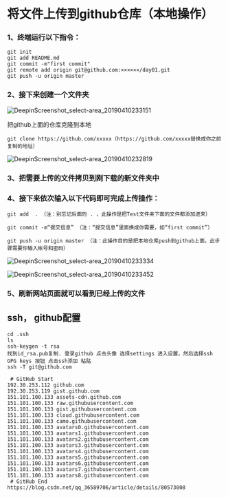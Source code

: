 # 将文件上传到github仓库（本地操作）

### 1、终端运行以下指令：

```
git init
git add README.md
git commit -m"first commit"
git remote add origin git@github.com:××××××/day01.git
git push -u origin master
```

### 2、接下来创建一个文件夹

![DeepinScreenshot_select-area_20190410233151](/home/heng/Desktop/DeepinScreenshot_select-area_20190410233151.png)

把github上面的仓库克隆到本地

```
git clone https://github.com/xxxxx（https://github.com/xxxxx替换成你之前复制的地址）
```

![DeepinScreenshot_select-area_20190410232819](/home/heng/Desktop/DeepinScreenshot_select-area_20190410232819.png)

### 3、把需要上传的文件拷贝到刚下载的新文件夹中

### 4、接下来依次输入以下代码即可完成上传操作：

```
git add  . （注：别忘记后面的 . ，此操作是把Test文件夹下面的文件都添加进来）

git commit -m“提交信息” （注：“提交信息”里面换成你需要，如“first commit”）

git push -u origin master （注：此操作目的是把本地仓库push到github上面，此步骤需要你输入帐号和密码）
```

![DeepinScreenshot_select-area_20190410233334](/home/heng/Desktop/DeepinScreenshot_select-area_20190410233334.png)



![DeepinScreenshot_select-area_20190410233452](/home/heng/Desktop/DeepinScreenshot_select-area_20190410233452.png)

### 5、刷新网站页面就可以看到已经上传的文件

## ssh， github配置

```
cd .ssh
ls
ssh-keygen -t rsa
找到id_rsa.pub复制. 登录github 点击头像 选择settings 进入设置，然后选择ssh GPG keys 按钮 点击ssh添加 粘贴
ssh -T git@github.com

 # GitHub Start 
192.30.253.112 github.com 
192.30.253.119 gist.github.com 
151.101.100.133 assets-cdn.github.com 
151.101.100.133 raw.githubusercontent.com 
151.101.100.133 gist.githubusercontent.com 
151.101.100.133 cloud.githubusercontent.com 
151.101.100.133 camo.githubusercontent.com 
151.101.100.133 avatars0.githubusercontent.com 
151.101.100.133 avatars1.githubusercontent.com 
151.101.100.133 avatars2.githubusercontent.com 
151.101.100.133 avatars3.githubusercontent.com 
151.101.100.133 avatars4.githubusercontent.com 
151.101.100.133 avatars5.githubusercontent.com 
151.101.100.133 avatars6.githubusercontent.com 
151.101.100.133 avatars7.githubusercontent.com 
151.101.100.133 avatars8.githubusercontent.com
 # GitHub End
https://blog.csdn.net/qq_36589706/article/details/80573008
```

